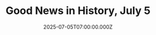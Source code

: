 ---
title: "Good News in History, July 5"
date: 2025-07-05T07:00:00.000Z
category: Human Kindness
externalLink: "https://www.goodnewsnetwork.org/events060705/"
image: ""
excerpt: "Happy 32nd Birthdays to the Colorado Rockies and Florida Marlins who were authorized by MLB as expansion teams to equalize the American and National Leagues. In Colorado, a consortium of state businesses helped by a 0.1% sales tax funded the creation of the new Denver team, while the creation of the Florida Marlins was spearheaded […] The post Good News…"
---